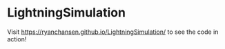 # LightningSimulation

Visit https://ryanchansen.github.io/LightningSimulation/ to see the code in action!
